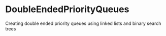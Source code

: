 # DoubleEndedPriorityQueues
Creating double ended priority queues using linked lists and binary search trees

